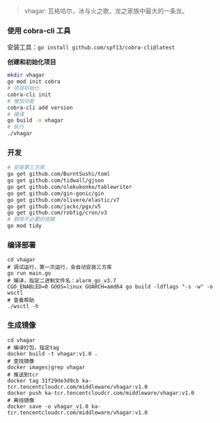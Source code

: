 

>vhagar: 瓦格哈尔，冰与火之歌，龙之家族中最大的一条龙。

### 使用 cobra-cli 工具

安装工具：`go install github.com/spf13/cobra-cli@latest`

**创建和初始化项目**

```bash
mkdir vhagar
go mod init cobra
# 项目初始化
cobra-cli init
# 增加功能
cobra-cli add version
# 编译
go build -o vhagar
# 执行
./vhagar
```

### 开发

```bash
# 安装第三方库
go get github.com/BurntSushi/toml
go get github.com/tidwall/gjson
go get github.com/olekukonko/tablewriter
go get github.com/gin-gonic/gin
go get github.com/olivere/elastic/v7
go get github.com/jackc/pgx/v5
go get github.com/robfig/cron/v3
# 剔除不必要的依赖
go mod tidy
```
### 编译部署

```shell
cd vhagar
# 调试运行，第一次运行，会自动安装三方库
go run main.go
# 编译，指定二进制文件名：alarm_go_v3.7
CGO_ENABLED=0 GOOS=linux GOARCH=amd64 go build -ldflags "-s -w" -o wsctl
# 查看帮助
./wsctl -h
```

### 生成镜像

```shell
cd vhagar
# 编译打包，指定tag
docker build -t vhagar:v1.0 .
# 查找镜像
docker images|grep vhagar
# 推送到tcr
docker tag 31f29de3d9cb ka-tcr.tencentcloudcr.com/middleware/vhagar:v1.0
docker push ka-tcr.tencentcloudcr.com/middleware/vhagar:v1.0
# 离线镜像
docker save -o vhagar_v1.0 ka-tcr.tencentcloudcr.com/middleware/vhagar:v1.0
```